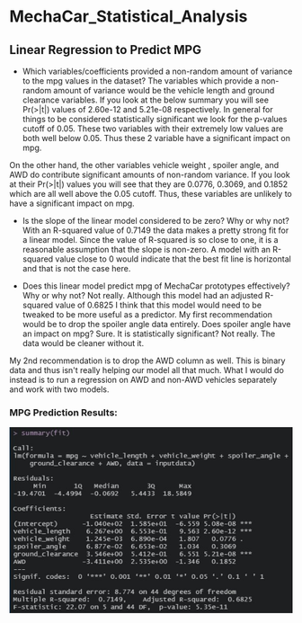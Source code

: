 # MechaCar_Statistical_Analysis

## Linear Regression to Predict MPG

- Which variables/coefficients provided a non-random amount of variance to the mpg values in the dataset?
The variables which provide a non-random amount of variance would be the vehicle length and ground clearance variables.  If you look at the below summary you will see Pr(>|t|) values of 2.60e-12 and 5.21e-08 respectively.  In general for things to be considered statistically significant we look for the p-values cutoff of 0.05.  These two variables with their extremely low values are both well below 0.05.  Thus these 2 variable have a significant impact on mpg.

On the other hand, the other variables vehicle weight , spoiler angle, and AWD do contribute significant amounts of non-random variance.  If you look at their Pr(>|t|) values you will see that they are 0.0776, 0.3069, and 0.1852 which are all well above the 0.05 cutoff.  Thus, these variables are unlikely to have a significant impact on mpg.

- Is the slope of the linear model considered to be zero? Why or why not?
With an R-squared value of 0.7149 the data makes a pretty strong fit for a linear model.  Since the value of R-squared is so close to one, it is a reasonable assumption that the slope is non-zero.  A model with an R-squared value close to 0 would indicate that the best fit line is horizontal and that is not the case here.

- Does this linear model predict mpg of MechaCar prototypes effectively? Why or why not? 
Not really.  Although this model had an adjusted R-squared value of 0.6825 I think that this model would need to be tweaked to be more useful as a predictor.  My first recommendation would be to drop the spoiler angle data entirely.  Does spoiler angle have an impact on mpg?  Sure.  It is statistically significant?  Not really.  The data would be cleaner without it.

My 2nd recommendation is to drop the AWD column as well.  This is binary data and thus isn't really helping our model all that much.  What I would do instead is to run a regression on AWD and non-AWD vehicles separately and work with two models.

### MPG Prediction Results:
![](deliverable1_results.jpg)
